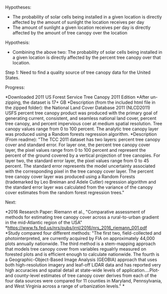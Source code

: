 
Hypotheses:
* The probability of solar cells being installed in a given location is directly affected by the amount of sunlight the location receives per day 
* The amount of sunlight a given location receives per day is directly affected by the amount of tree canopy over the location


Hypothesis:
* Combining the above two:  The probability of solar cells being installed in a given location is directly affected by the percent tree canopy over that location.


Step 1:  Need to find a quality source of tree canopy data for the United States.

Progress:

*Downloaded 2011 US Forest Service Tree Canopy 2011 Edition
*After un-zipping, the dataset is 17+ GB
*Description (from the included html file in the zipped folder):  the National Land Cover Database 2011 (NLCD2011) USFS percent tree canopy product was produced with the primary goal of generating current, consistent, and seamless national land cover, percent tree canopy, and percent impervious coer at medium spatial resolution.  Tree canopy values range from 0 to 100 percent.  The analytic tree canopy layer was produced using a Random forests regression algorithm.
*Description (From readme): "The TCC 2011 dataset has two layers:  percent
tree canopy cover and standard error. For layer one, the percent tree canopy cover layer, the pixel values range from
0 to 100 percent and represent the percent of the ground covered by a vertical projection of tree canopies.
For layer two, the standard error layer, the pixel values range from 0 to 45 percent. The standard error represents the
model uncertainty associated with the corresponding pixel in the tree canopy cover layer. The percent tree
canopy cover layer was produced using a Random Forests (trademarked by Leo Breiman and Adele Cutler) regression
algorithm and the standard error layer was calculated from the variance of the canopy cover estimates from the
random forest regression trees."





Next:

*2016 Research Paper: Riemann et al., "Comparative assessment of methods for estimating tree canopy cover across a rural-to-urban gradient in the mid-Atlantic region of the USA"
*https://www.fs.fed.us/nrs/pubs/jrnl/2016/nrs_2016_riemann_001.pdf
*Study compared four different methods: "The first two, field-collected and photointerpreted, are currently acquired by FIA on approximately 44,000 plots annually nationwide.  The third method is a stem-mapping approach that models tree canopy cover from variables regualrly measured on forested plots and is efficient enough to calculate nationwide.  The fourth is a Geographic-Object-Based Image Analysis (GEOBIA) approach that uses both high-resolution imagery and leaf-off LiDAR data and has reported very high accuracies and spatial detail at state-wide levels of application....Plot-and county-level estimates of tree canopy cover derives from each of the four data sources were compared for 11 counties in Maryland, Pennsylvania, and West Virginia across a range of urbanization levels."
*
